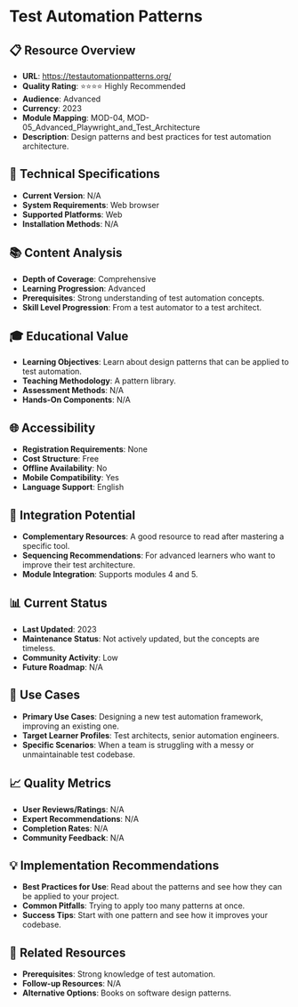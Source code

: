 # Test Automation Patterns

## 📋 Resource Overview
- **URL**: https://testautomationpatterns.org/
- **Quality Rating**: ⭐⭐⭐⭐ Highly Recommended
- **Audience**: Advanced
- **Currency**: 2023
- **Module Mapping**: MOD-04, MOD-05_Advanced_Playwright_and_Test_Architecture
- **Description**: Design patterns and best practices for test automation architecture.

## 🔧 Technical Specifications
- **Current Version**: N/A
- **System Requirements**: Web browser
- **Supported Platforms**: Web
- **Installation Methods**: N/A

## 📚 Content Analysis
- **Depth of Coverage**: Comprehensive
- **Learning Progression**: Advanced
- **Prerequisites**: Strong understanding of test automation concepts.
- **Skill Level Progression**: From a test automator to a test architect.

## 🎓 Educational Value
- **Learning Objectives**: Learn about design patterns that can be applied to test automation.
- **Teaching Methodology**: A pattern library.
- **Assessment Methods**: N/A
- **Hands-On Components**: N/A

## 🌐 Accessibility
- **Registration Requirements**: None
- **Cost Structure**: Free
- **Offline Availability**: No
- **Mobile Compatibility**: Yes
- **Language Support**: English

## 🔗 Integration Potential
- **Complementary Resources**: A good resource to read after mastering a specific tool.
- **Sequencing Recommendations**: For advanced learners who want to improve their test architecture.
- **Module Integration**: Supports modules 4 and 5.

## 📊 Current Status
- **Last Updated**: 2023
- **Maintenance Status**: Not actively updated, but the concepts are timeless.
- **Community Activity**: Low
- **Future Roadmap**: N/A

## 🎯 Use Cases
- **Primary Use Cases**: Designing a new test automation framework, improving an existing one.
- **Target Learner Profiles**: Test architects, senior automation engineers.
- **Specific Scenarios**: When a team is struggling with a messy or unmaintainable test codebase.

## 📈 Quality Metrics
- **User Reviews/Ratings**: N/A
- **Expert Recommendations**: N/A
- **Completion Rates**: N/A
- **Community Feedback**: N/A

## 💡 Implementation Recommendations
- **Best Practices for Use**: Read about the patterns and see how they can be applied to your project.
- **Common Pitfalls**: Trying to apply too many patterns at once.
- **Success Tips**: Start with one pattern and see how it improves your codebase.

## 🔄 Related Resources
- **Prerequisites**: Strong knowledge of test automation.
- **Follow-up Resources**: N/A
- **Alternative Options**: Books on software design patterns.